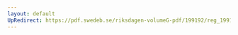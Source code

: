 ```yaml
---
layout: default
UpRedirect: https://pdf.swedeb.se/riksdagen-volumeG-pdf/199192/reg_199192/reg_199192_0694.pdf
---
```

